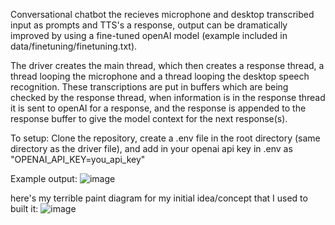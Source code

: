 Conversational chatbot the recieves microphone and desktop transcribed input as prompts and TTS's a response, output can be dramatically improved by using a fine-tuned openAI model (example included in data/finetuning/finetuning.txt).


The driver creates the main thread, which then creates a response thread, a thread looping the microphone and a thread looping the desktop speech recognition. These transcriptions are put in buffers which are being checked by the response thread, when information is in the response thread it is sent to openAI for a response, and the response is appended to the response buffer to give the model context for the next response(s).

To setup:
Clone the repository, create a .env file in the root directory (same directory as the driver file), and add in your openai api key in .env as "OPENAI_API_KEY=you_api_key"



Example output:
![image](https://github.com/austin19moore/Rina/assets/80301847/b62b0b5b-9dd2-48de-9877-fde5a675c624)




here's my terrible paint diagram for my initial idea/concept that I used to built it:
![image](https://github.com/austin19moore/Rina/assets/80301847/2ee59a6f-6e04-4aa0-8b02-6a36c64f7fb7)
